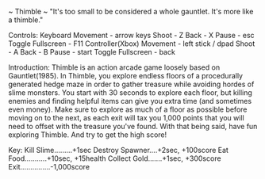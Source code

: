 ~ Thimble ~
"It's too small to be considered a whole gauntlet. It's more like a thimble."

Controls:
  Keyboard
      Movement - arrow keys
      Shoot - Z
      Back - X
      Pause - esc
      Toggle Fullscreen - F11
  Controller(Xbox)
      Movement - left stick / dpad
      Shoot - A
      Back - B
      Pause - start
      Toggle Fullscreen - back

Introduction:
  Thimble is an action arcade game loosely based on Gauntlet(1985). In Thimble, you explore endless floors of a procedurally generated hedge maze in order to gather treasure while avoiding
  hordes of slime monsters. You start with 30 seconds to explore each floor, but killing enemies and finding helpful items can give you extra time (and sometimes even money). Make sure to
  explore as much of a floor as possible before moving on to the next, as each exit will tax you 1,000 points that you will need to offset with the treasure you've found. With that being
  said, have fun exploring Thimble. And try to get the high score!

Key:
  Kill Slime.........+1sec
  Destroy Spawner....+2sec, +100score
  Eat Food...........+10sec, +15health
  Collect Gold.......+1sec, +300score
  Exit...............-1,000score
